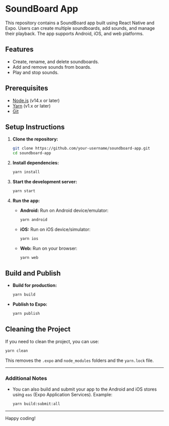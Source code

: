 # SoundBoard App

This repository contains a SoundBoard app built using React Native and Expo. Users can create multiple soundboards, add sounds, and manage their playback. The app supports Android, iOS, and web platforms.

## Features

- Create, rename, and delete soundboards.
- Add and remove sounds from boards.
- Play and stop sounds.

## Prerequisites

- [Node.js](https://nodejs.org/) (v14.x or later)
- [Yarn](https://yarnpkg.com/) (v1.x or later)
- [Git](https://git-scm.com/)

## Setup Instructions

1. **Clone the repository:**

   ```bash
   git clone https://github.com/your-username/soundboard-app.git
   cd soundboard-app
   ```

2. **Install dependencies:**

   ```bash
   yarn install
   ```

3. **Start the development server:**

   ```bash
   yarn start
   ```

4. **Run the app:**

   - **Android:** Run on Android device/emulator:

     ```bash
     yarn android
     ```

   - **iOS:** Run on iOS device/simulator:

     ```bash
     yarn ios
     ```

   - **Web:** Run on your browser:

     ```bash
     yarn web
     ```

## Build and Publish

- **Build for production:**

  ```bash
  yarn build
  ```

- **Publish to Expo:**

  ```bash
  yarn publish
  ```

## Cleaning the Project

If you need to clean the project, you can use:

```bash
yarn clean
```

This removes the `.expo` and `node_modules` folders and the `yarn.lock` file.

---

### Additional Notes

- You can also build and submit your app to the Android and iOS stores using `eas` (Expo Application Services). Example:

  ```bash
  yarn build:submit:all
  ```

---

Happy coding!
